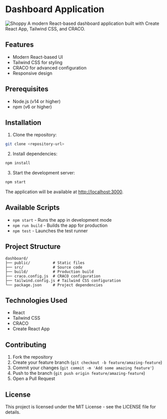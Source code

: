 # Dashboard Application
![Shoppy](https://i.ibb.co/W6g39w3/image.png)
A modern React-based dashboard application built with Create React App, Tailwind CSS, and CRACO.

## Features

- Modern React-based UI
- Tailwind CSS for styling
- CRACO for advanced configuration
- Responsive design

## Prerequisites

- Node.js (v14 or higher)
- npm (v6 or higher)

## Installation

1. Clone the repository:
```bash
git clone <repository-url>
```

2. Install dependencies:
```bash
npm install
```

3. Start the development server:
```bash
npm start
```

The application will be available at [http://localhost:3000](http://localhost:3000).

## Available Scripts

- `npm start` - Runs the app in development mode
- `npm run build` - Builds the app for production
- `npm test` - Launches the test runner

## Project Structure

```
dashboard/
├── public/          # Static files
├── src/             # Source code
├── build/           # Production build
├── craco.config.js  # CRACO configuration
├── tailwind.config.js # Tailwind CSS configuration
└── package.json     # Project dependencies
```

## Technologies Used

- React
- Tailwind CSS
- CRACO
- Create React App

## Contributing

1. Fork the repository
2. Create your feature branch (`git checkout -b feature/amazing-feature`)
3. Commit your changes (`git commit -m 'Add some amazing feature'`)
4. Push to the branch (`git push origin feature/amazing-feature`)
5. Open a Pull Request

## License

This project is licensed under the MIT License - see the LICENSE file for details.

